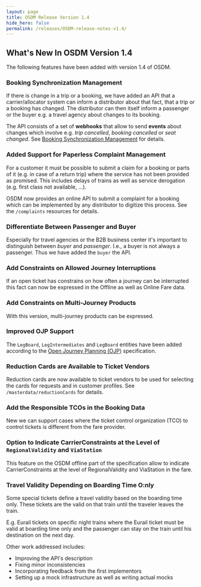 ```yaml
---
layout: page
title: OSDM Release Version 1.4
hide_hero: false
permalink: /releases/OSDM-release-notes-v1.4/
---
```


## What's New In OSDM Version 1.4

The following features have been added with version 1.4 of OSDM.

### Booking Synchronization Management

If there is change in a trip or a booking, we have added an API that a carrier/allocator system can inform a distributor about that fact, that a trip or a booking has changed. The distributor can then itself inform a passenger or the buyer e.g. a travel agency about changes to its booking.

The API consists of a set of **webhooks** that allow to send **events** about changes which involve e.g. *trip cancelled*, *booking cancelled* or *seat changed*. See [Booking Synchronization Management](../spec/booking-synchronization-management) for details.

### Added Support for Paperless Complaint Management

For a customer it must be possible to submit a claim for a booking or parts of it (e.g. in case of a return trip) where the service has not been provided as promised. This includes delays of trains as well as service derogation (e.g. first class not available, ...).

OSDM now provides an online API to submit a complaint for a booking which can be implemented by any distributor to digitize this process. See the `/complaints` resources for details.

### Differentiate Between Passenger and Buyer

Especially for travel agencies or the B2B business center it's important to distinguish between *buyer* and *passenger*. I.e., a buyer is not always a passenger. Thus we have added the `buyer` the API.

### Add Constraints on Allowed Journey Interruptions

If an open ticket has constrains on how often a journey can be interrupted this fact can now be expressed in the Offline as well as Online Fare data.

### Add Constraints on Multi-Journey Products

With this version, multi-journey products can be expressed.

### Improved OJP Support

The `LegBoard`, `LegIntermediates` and `LegBoard` entities have been added according to the [Open Journey Planning (OJP)](https://www.transmodel-cen.eu/ojp-standard/) specification.

### Reduction Cards are Available to Ticket Vendors

Reduction cards are now available to ticket vendors to be used for selecting the cards for requests and in customer profiles. See `/masterdata/reductionCards` for details.

### Add the Responsible TCOs in the Booking Data

New we can support cases where the ticket control organization (TCO) to control tickets is different from the fare provider.

### Option to Indicate CarrierConstraints at the Level of `RegionalValidity` and `ViaStation`

This feature on the OSDM offline part of the specification allow to indicate CarrierConstraints at the level of RegionalValidity and ViaStation in the fare.

### Travel Validity Depending on Boarding Time O:nly

Some special tickets define a travel validity based on the boarding time only. These tickets are the valid on that train until the traveler leaves the train.

E.g. Eurail tickets on specific night trains where the Eurail ticket must be valid at boarding time only and the passenger can stay on the train until his destination on the next day.

Other work addressed includes:

- Improving the API's description
- Fixing minor inconsistencies
- Incorporating feedback from the first implementors
- Setting up a mock infrastructure as well as writing actual mocks

